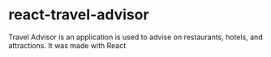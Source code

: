 # react-travel-advisor
Travel Advisor is an application is used to advise on restaurants, hotels, and attractions. It was made with React
